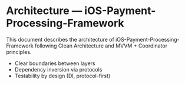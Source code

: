 # Architecture — iOS-Payment-Processing-Framework

This document describes the architecture of iOS-Payment-Processing-Framework following Clean Architecture and MVVM + Coordinator principles.



- Clear boundaries between layers
- Dependency inversion via protocols
- Testability by design (DI, protocol-first)
